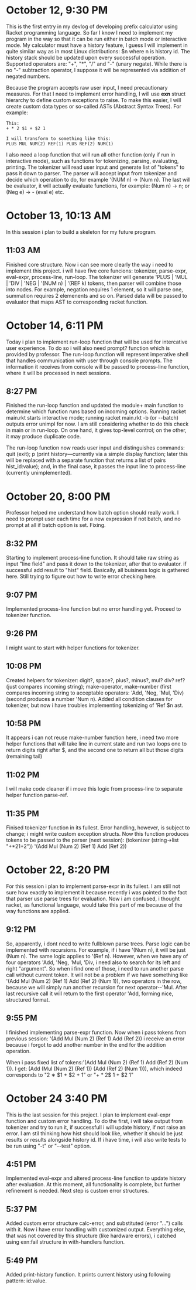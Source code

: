 # October 12, 9:30 PM

This is the first entry in my devlog of developing prefix calculator using Racket programming language. So far I know I need to implement
my program in the way so that it can be run either in batch mode or interactive mode. My calculator must have a history feature, I guess 
I will implement in quite similar way as in most Linux distributions: $n where n is history id. The history stack should be updated upon every
successful operation. Supported operators are: "+", "*", "/" and "-" (unary negate). While there is no "-" subtraction 
operator, I suppose it will be represented via addition of negated numbers.

Because the program accepts raw user input, I need precautionary measures. For that I need to implement error handling, I will use **exn** 
struct hierarchy to define custom exceptions to raise. To make this easier, I will create custom data types or so-called 
ASTs (Abstract Syntax Trees). For example:
```
This:
+ * 2 $1 + $2 1

I will transform to something like this:
PLUS MUL NUM(2) REF(1) PLUS REF(2) NUM(1)
```
I also need a loop function that will run all other function (only if run in interactive mode), such as functions for tokenizing, parsing, 
evaluating, printing. The tokenizer will read user input and generate list of "tokens" to pass it down to parser. The parser will 
accept input from tokenizer and decide which operation to do, for example '(NUM n) → (Num n). The last will be evaluator, it will actually
evaluate functions, for example: (Num n) → n; or (Neg e) → - (eval e) etc.

# October 13, 10:13 AM

In this session i plan to build a skeleton for my future program.  

## 11:03 AM

Finished core structure. Now i can see more clearly the way i need to implement this project. i will have five core funcions: 
tokenizer, parse-expr, eval-expr, process-line, run-loop. The tokenizer will generate 'PLUS | 'MUL | 'DIV | 'NEG | '(NUM n) | '(REF k) 
tokens, then parser will combine those into nodes. For example, negation requires 1 element, so it will parse one, summation requires 2
elemenents and so on. Parsed data will be passed to evaluator that maps AST to corresponding racket function.

# October 14, 6:11 PM

Today i plan to implement run-loop function that will be used for intercative user experience. To do so i will also need prompt? function
which is provided by professor. The run-loop function will represent imperative shell that handles communication with user through console
prompts. The information it receives from console will be passed to process-line function, where it will be processed in next sessions.

## 8:27 PM

Finished the run-loop function and updated the module+ main function to determine which function runs based on incoming options. 
Running racket main.rkt starts interactive mode; running racket main.rkt -b (or --batch) outputs error unimpl for now. I am still 
considering whether to do this check in main or in run-loop. On one hand, it gives top-level control; on the other, 
it may produce duplicate code.

The run-loop function now reads user input and distinguishes commands: quit (exit); p (print history—currently via a simple display 
function; later this will be replaced with a separate function that returns a list of pairs hist_id:value); and, in the final case, 
it passes the input line to process-line (currently unimplemented).

# October 20, 8:00 PM

Professor helped me understand how batch option should really work. I need to prompt user each time for a new expression if not batch, and 
no prompt at all if batch option is set. Fixing.

## 8:32 PM

Starting to implement process-line function. It should take raw string as input "line field" and pass it down to the tokenizer, after that
to evaluator. if successful add result to "hist" field. Basically, all buisiness logic is gathered here. Still trying to figure out how 
to write error checking here.

## 9:07 PM

Implemented process-line function but no error handling yet. Proceed to tokenizer function.

## 9:26 PM

I might want to start with helper functions for tokenizer.

## 10:08 PM

Created helpers for tokenizer: digit?, space?, plus?, minus?, mul? div? ref? (just compares incoming string); make-operator, make-number 
(first compares incoming string to acceptable operators: 'Add, 'Neg, 'Mul, 'Div)(second produces a number 'Num n). Added all 
condition clauses for tokenizer, but now i have troubles implementing tokenizing of 'Ref $n ast.   

## 10:58 PM

It appears i can not reuse make-number function here, i need two more helper functions that will take line in current state and run two loops
one to return digits right after $, and the second one to return all but those digits (remaining tail)

## 11:02 PM

I will make code cleaner if i move this logic from process-line to separate helper function parse-ref.

## 11:35 PM

Finised tokenizer function in its fullest. Error handling, however, is subject to change; i might write custom exception structs.
Now this function produces tokens to be passed to the parser (next session):
 (tokenizer (string->list "+*2$1+$2"))
'(Add Mul (Num 2) (Ref 1) Add (Ref 2))

# October 22, 8:20 PM

For this session i plan to implement parse-expr in its fullest. I am still not sure how exactly to implement it because recently i was 
pointed to the fact that parser use parse trees for evaluation. Now i am confused, i thought racket, as functional language, would take this
part of me because of the way functions are applied.  

## 9:12 PM

So, apparently, i dont need to write fullblown parse trees. Parse logic can be implemented with recursions. For example, if i have '(Num n),
it will be just (Num n). The same logic applies to '(Ref n). However, when we have any of four operators 'Add, 'Neg, 'Mul, 'Div, i need also
to search for its left and right "argument". So when i find one of those, i need to run another parse call without current token. It will 
not be a problem if we have something like '(Add Mul (Num 2) (Ref 1) Add (Ref 2) (Num 1)), two operators in the row, because we will simply
run another recursion for next operator--'Mul. After last recursive call it will return to the first operator 'Add, forming nice, structured
format. 

## 9:55 PM

I finished implementing parse-expr function. Now when i pass tokens from previous session: '(Add Mul (Num 2) (Ref 1) Add (Ref 2)) i receive
an error because i forgot to add another number in the end for the addition operation. 

When i pass fixed list of tokens:'(Add Mul (Num 2) (Ref 1) Add (Ref 2) (Num 1)). 
I get: (Add (Mul (Num 2) (Ref 1)) (Add (Ref 2) (Num 1))), which indeed corresponds to "2 ∗ $1 + $2 + 1" or "+ * 2$ 1 + $2 1" 

# October 24 3:40 PM

This is the last session for this project. I plan to implement eval-expr function and custom error handling. To do the first, i will take
output from tokenizer and try to run it, if successfull i will update history, if not raise an error. I am stil thinking how hist should 
look like, whether it should be just results or results alongside history id. If i have time, i will also write tests to be run using 
"-t" or "--test" option. 

## 4:51 PM

Implemented eval-expr and altered process-line function to update history after evaluation. At this moment, all functionality is complete,
but further refinement is needed. Next step is custom error structures.

## 5:37 PM

Added custom error structure calc-error, and substituted (error "...") calls with it. Now i have error handling with customized output.
Everything else, that was not covered by this structure (like hardware errors), i catched using exn:fail structure in with-handlers function. 

## 5:49 PM

Added print-history function. It prints current history using following pattern: id:value.